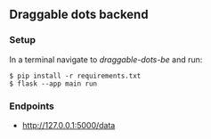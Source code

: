 ## Draggable dots backend

### Setup

In a terminal navigate to *draggable-dots-be* and run:

```
$ pip install -r requirements.txt
$ flask --app main run
```

### Endpoints

- http://127.0.0.1:5000/data
